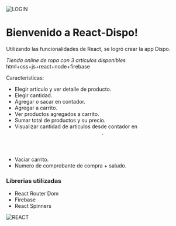 ![LOGIN](https://user-images.githubusercontent.com/82520303/216210675-731aad2a-46ec-4e58-99b9-564ad666acdf.png)
# **Bienvenido a React-Dispo!**

Utilizando las funcionalidades de React, se logró crear la app Dispo.

*Tienda online de ropa con 3 articulos disponibles*
html+css+js+react+node+firebase

Caracteristicas:
- Elegir articulo y ver detalle de producto.
- Elegir cantidad.
- Agregar o sacar en contador.
- Agregar a carrito.
- Ver productos agregados a carrito.
- Sumar total de productos y su precio.
- Visualizar cantidad de articulos desde contador en <header>.
- Vaciar carrito.
- Numero de comprobante de compra + saludo.

### Librerias utilizadas

- React Router Dom
- Firebase
- React Spinners
  
  
![REACT](https://user-images.githubusercontent.com/82520303/216210600-9ea47e95-3432-48a3-b48f-19b07d8d2fd7.png)
